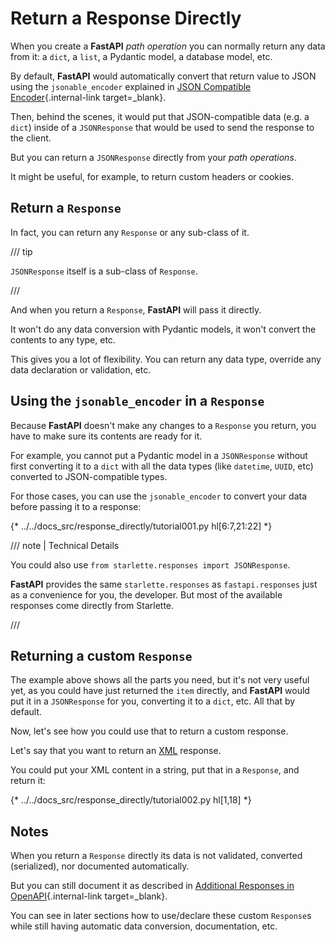 # Return a Response Directly

When you create a **FastAPI** *path operation* you can normally return any data from it: a `dict`, a `list`, a Pydantic model, a database model, etc.

By default, **FastAPI** would automatically convert that return value to JSON using the `jsonable_encoder` explained in [JSON Compatible Encoder](../tutorial/encoder.md){.internal-link target=_blank}.

Then, behind the scenes, it would put that JSON-compatible data (e.g. a `dict`) inside of a `JSONResponse` that would be used to send the response to the client.

But you can return a `JSONResponse` directly from your *path operations*.

It might be useful, for example, to return custom headers or cookies.

## Return a `Response`

In fact, you can return any `Response` or any sub-class of it.

/// tip

`JSONResponse` itself is a sub-class of `Response`.

///

And when you return a `Response`, **FastAPI** will pass it directly.

It won't do any data conversion with Pydantic models, it won't convert the contents to any type, etc.

This gives you a lot of flexibility. You can return any data type, override any data declaration or validation, etc.

## Using the `jsonable_encoder` in a `Response`

Because **FastAPI** doesn't make any changes to a `Response` you return, you have to make sure its contents are ready for it.

For example, you cannot put a Pydantic model in a `JSONResponse` without first converting it to a `dict` with all the data types (like `datetime`, `UUID`, etc) converted to JSON-compatible types.

For those cases, you can use the `jsonable_encoder` to convert your data before passing it to a response:

{* ../../docs_src/response_directly/tutorial001.py hl[6:7,21:22] *}

/// note | Technical Details

You could also use `from starlette.responses import JSONResponse`.

**FastAPI** provides the same `starlette.responses` as `fastapi.responses` just as a convenience for you, the developer. But most of the available responses come directly from Starlette.

///

## Returning a custom `Response`

The example above shows all the parts you need, but it's not very useful yet, as you could have just returned the `item` directly, and **FastAPI** would put it in a `JSONResponse` for you, converting it to a `dict`, etc. All that by default.

Now, let's see how you could use that to return a custom response.

Let's say that you want to return an <a href="https://en.wikipedia.org/wiki/XML" class="external-link" target="_blank">XML</a> response.

You could put your XML content in a string, put that in a `Response`, and return it:

{* ../../docs_src/response_directly/tutorial002.py hl[1,18] *}

## Notes

When you return a `Response` directly its data is not validated, converted (serialized), nor documented automatically.

But you can still document it as described in [Additional Responses in OpenAPI](additional-responses.md){.internal-link target=_blank}.

You can see in later sections how to use/declare these custom `Response`s while still having automatic data conversion, documentation, etc.
